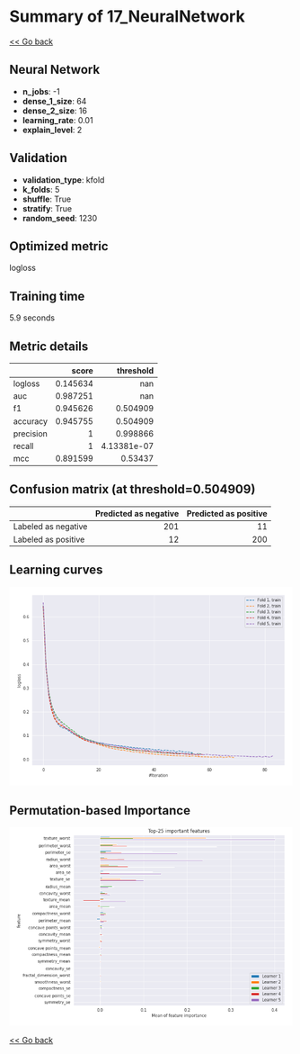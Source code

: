 # Summary of 17_NeuralNetwork

[<< Go back](../README.md)


## Neural Network
- **n_jobs**: -1
- **dense_1_size**: 64
- **dense_2_size**: 16
- **learning_rate**: 0.01
- **explain_level**: 2

## Validation
 - **validation_type**: kfold
 - **k_folds**: 5
 - **shuffle**: True
 - **stratify**: True
 - **random_seed**: 1230

## Optimized metric
logloss

## Training time

5.9 seconds

## Metric details
|           |    score |     threshold |
|:----------|---------:|--------------:|
| logloss   | 0.145634 | nan           |
| auc       | 0.987251 | nan           |
| f1        | 0.945626 |   0.504909    |
| accuracy  | 0.945755 |   0.504909    |
| precision | 1        |   0.998866    |
| recall    | 1        |   4.13381e-07 |
| mcc       | 0.891599 |   0.53437     |


## Confusion matrix (at threshold=0.504909)
|                     |   Predicted as negative |   Predicted as positive |
|:--------------------|------------------------:|------------------------:|
| Labeled as negative |                     201 |                      11 |
| Labeled as positive |                      12 |                     200 |

## Learning curves
![Learning curves](learning_curves.png)

## Permutation-based Importance
![Permutation-based Importance](permutation_importance.png)

[<< Go back](../README.md)
